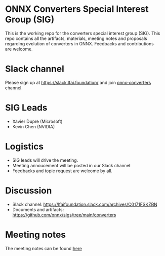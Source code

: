 <!--- SPDX-License-Identifier: Apache-2.0 -->

# ONNX Converters Special Interest Group (SIG)

This is the working repo for the converters special interest group (SIG).
This repo contains all the artifacts, materials, meeting notes and proposals regarding evolution of converters in ONNX. Feedbacks and contributions are welcome.

# Slack channel
Please sign up at https://slack.lfai.foundation/ and join [onnx-converters](https://lfaifoundation.slack.com/archives/C0171FSKZBN) channel.

# SIG Leads

* Xavier Dupre (Microsoft)
* Kevin Chen (NVIDIA)

# Logistics

* SIG leads will drive the meeting.
* Meeting annoucement will be posted in our Slack channel
* Feedbacks and topic request are welcome by all.

# Discussion

* Slack channel: https://lfaifoundation.slack.com/archives/C0171FSKZBN
* Documents and artifacts: https://github.com/onnx/sigs/tree/main/converters

# Meeting notes

The meeting notes can be found [here](https://github.com/onnx/sigs/tree/main/converters/meetings)

